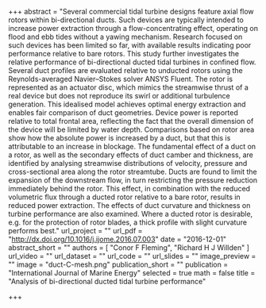 +++
abstract = "Several commercial tidal turbine designs feature axial flow rotors within bi-directional ducts. Such devices are typically intended to increase power extraction through a flow-concentrating effect, operating on flood and ebb tides without a yawing mechanism. Research focused on such devices has been limited so far, with available results indicating poor performance relative to bare rotors. This study further investigates the relative performance of bi-directional ducted tidal turbines in confined flow. Several duct profiles are evaluated relative to unducted rotors using the Reynolds-averaged Navier–Stokes solver ANSYS Fluent. The rotor is represented as an actuator disc, which mimics the streamwise thrust of a real device but does not reproduce its swirl or additional turbulence generation. This idealised model achieves optimal energy extraction and enables fair comparison of duct geometries. Device power is reported relative to total frontal area, reflecting the fact that the overall dimension of the device will be limited by water depth. Comparisons based on rotor area show how the absolute power is increased by a duct, but that this is attributable to an increase in blockage. The fundamental effect of a duct on a rotor, as well as the secondary effects of duct camber and thickness, are identified by analysing streamwise distributions of velocity, pressure and cross-sectional area along the rotor streamtube. Ducts are found to limit the expansion of the downstream flow, in turn restricting the pressure reduction immediately behind the rotor. This effect, in combination with the reduced volumetric flux through a ducted rotor relative to a bare rotor, results in reduced power extraction. The effects of duct curvature and thickness on turbine performance are also examined. Where a ducted rotor is desirable, e.g. for the protection of rotor blades, a thick profile with slight curvature performs best."
url_project = ""
url_pdf = "http://dx.doi.org/10.1016/j.ijome.2016.07.003"
date = "2016-12-01"
abstract_short = ""
authors = [
  "Conor F Fleming",
  "Richard H J Willden"
]
url_video = ""
url_dataset = ""
url_code = ""
url_slides = ""
image_preview = ""
image = "duct-C-mesh.png"
publication_short = ""
publication = "International Journal of Marine Energy"
selected = true
math = false
title = "Analysis of bi-directional ducted tidal turbine performance"

+++

